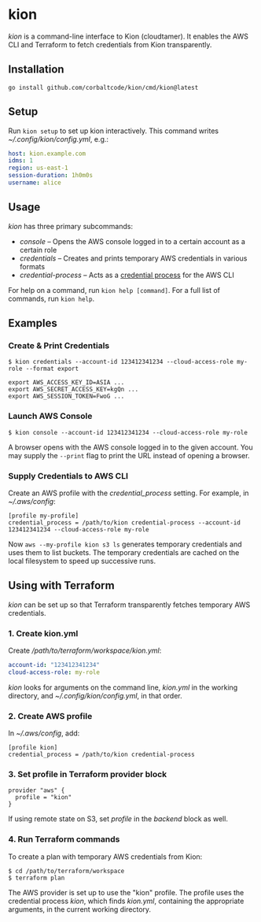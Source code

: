 # kion

_kion_ is a command-line interface to Kion (cloudtamer). It enables the AWS CLI and Terraform to fetch credentials from Kion transparently.

## Installation

```
go install github.com/corbaltcode/kion/cmd/kion@latest
```

## Setup

Run `kion setup` to set up kion interactively. This command writes _~/.config/kion/config.yml_, e.g.:

```yaml
host: kion.example.com
idms: 1
region: us-east-1
session-duration: 1h0m0s
username: alice
```

## Usage

_kion_ has three primary subcommands:

- _console_ – Opens the AWS console logged in to a certain account as a certain role
- _credentials_ – Creates and prints temporary AWS credentials in various formats
- _credential-process_ – Acts as a [credential process](https://docs.aws.amazon.com/cli/latest/userguide/cli-configure-sourcing-external.html) for the AWS CLI

For help on a command, run `kion help [command]`. For a full list of commands, run `kion help`.

## Examples

### Create & Print Credentials

```
$ kion credentials --account-id 123412341234 --cloud-access-role my-role --format export

export AWS_ACCESS_KEY_ID=ASIA ...
export AWS_SECRET_ACCESS_KEY=kgQn ...
export AWS_SESSION_TOKEN=FwoG ...
```

### Launch AWS Console

```
$ kion console --account-id 123412341234 --cloud-access-role my-role
```

A browser opens with the AWS console logged in to the given account. You may supply the `--print` flag to print the URL instead of opening a browser.


### Supply Credentials to AWS CLI

Create an AWS profile with the _credential\_process_ setting. For example, in _~/.aws/config_:

```
[profile my-profile]
credential_process = /path/to/kion credential-process --account-id 123412341234 --cloud-access-role my-role
```

Now `aws --my-profile kion s3 ls` generates temporary credentials and uses them to list buckets. The temporary credentials are cached on the local filesystem to speed up successive runs.

## Using with Terraform

_kion_ can be set up so that Terraform transparently fetches temporary AWS credentials.

### 1. Create kion.yml

Create _/path/to/terraform/workspace/kion.yml_:

```yaml
account-id: "123412341234"
cloud-access-role: my-role
```

_kion_ looks for arguments on the command line, _kion.yml_ in the working directory, and _~/.config/kion/config.yml_, in that order.


### 2. Create AWS profile

In _~/.aws/config_, add:

```
[profile kion]
credential_process = /path/to/kion credential-process
```

### 3. Set profile in Terraform provider block

```hcl
provider "aws" {
  profile = "kion"
}
```

If using remote state on S3, set _profile_ in the _backend_ block as well.

### 4. Run Terraform commands

To create a plan with temporary AWS credentials from Kion:

```
$ cd /path/to/terraform/workspace
$ terraform plan
```

The AWS provider is set up to use the "kion" profile. The profile uses the credential process _kion_, which finds _kion.yml_, containing the appropriate arguments, in the current working directory. 
